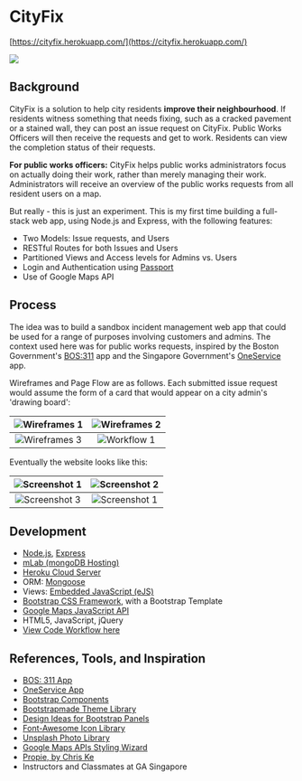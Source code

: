 # CityFix

[https://cityfix.herokuapp.com/](https://cityfix.herokuapp.com/)

![](http://i.imgur.com/OqQ52hYh.png?1)

## Background

CityFix is a solution to help city residents **improve their neighbourhood**. If residents witness something that needs fixing, such as a cracked pavement or a stained wall, they can post an issue request on CityFix. Public Works Officers will then receive the requests and get to work. Residents can view the completion status of their requests.

**For public works officers:** CityFix helps public works administrators focus on actually doing their work, rather than merely managing their work. Administrators will receive an overview of the public works requests from all resident users on a map.

But really - this is just an experiment. This is my first time building a full-stack web app, using Node.js and Express, with the following features:
* Two Models: Issue requests, and Users
* RESTful Routes for both Issues and Users
* Partitioned Views and Access levels for Admins vs. Users
* Login and Authentication using [Passport](http://passportjs.org/)
* Use of Google Maps API

## Process

The idea was to build a sandbox incident management web app that could be used for a range of purposes involving customers and admins. The context used here was for public works requests, inspired by the Boston Government's [BOS:311](https://311.boston.gov/) app and the Singapore Government's [OneService](http://www.mnd.gov.sg/mso/) app.

Wireframes and Page Flow are as follows. Each submitted issue request would assume the form of a card that would appear on a city admin's 'drawing board':

![Wireframes 1](http://i.imgur.com/4NjtrzCl.jpg)  |  ![Wireframes 2](http://i.imgur.com/Q7Lfj8ul.jpg)
:------------------------------------------------:|:-------------------------------------------------:
![Wireframes 3](http://i.imgur.com/Rw2TUu4l.jpg)  |  ![Workflow 1](http://i.imgur.com/pXr2SGGl.jpg)

Eventually the website looks like this:

![Screenshot 1](http://i.imgur.com/eYTJJcZl.png)  |  ![Screenshot 2](http://i.imgur.com/O1hcoChl.png)
:------------------------------------------------:|:-------------------------------------------------:
![Screenshot 3](http://i.imgur.com/ViYovgkm.png)  |  ![Screenshot 1](http://i.imgur.com/IOLFU7ql.png)

## Development

* [Node.js](https://nodejs.org/en/), [Express](http://expressjs.com/)
* [mLab (mongoDB Hosting)](https://mlab.com)
* [Heroku Cloud Server](https://www.heroku.com)
* ORM: [Mongoose](http://mongoosejs.com/)
* Views: [Embedded JavaScript (eJS)](http://www.embeddedjs.com/)
* [Bootstrap CSS Framework](http://getbootstrap.com/), with a Bootstrap Template
* [Google Maps JavaScript API](https://developers.google.com/maps/documentation/javascript/)
* HTML5, JavaScript, jQuery
* [View Code Workflow here](https://docs.google.com/presentation/d/1ITwuTbmCb5NxDnSrQR9oVQErXeRScOzGDQ_VX3Mq5Og/sharing)

## References, Tools, and Inspiration

* [BOS: 311 App](https://311.boston.gov/)
* [OneService App](http://www.mnd.gov.sg/mso/)
* [Bootstrap Components](http://getbootstrap.com/components/)
* [Bootstrapmade Theme Library](https://bootstrapmade.com/)
* [Design Ideas for Bootstrap Panels](https://www.google.com.sg/search?q=bootstrap+panel+designs&biw=960&bih=960&source=lnms&tbm=isch&sa=X&sqi=2&ved=0ahUKEwimiZOMya3SAhUSPrwKHYDoBOoQ_AUIBigB)
* [Font-Awesome Icon Library](http://fontawesome.io/)
* [Unsplash Photo Library](https://unsplash.com/)
* [Google Maps APIs Styling Wizard](https://mapstyle.withgoogle.com/)
* [Propie, by Chris Ke](https://github.com/chriskejw/propie)
* Instructors and Classmates at GA Singapore
